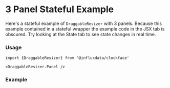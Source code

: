 # 3 Panel Stateful Example

Here's a stateful example of `DraggableResizer` with 3 panels. Because this example contained in a stateful wrapper the example code in the JSX tab is obscured. Try looking at the State tab to see state changes in real time. 

### Usage
```tsx
import {DraggableResizer} from '@influxdata/clockface'
```
```tsx
<DraggableResizer.Panel />
```

### Example
<!-- STORY -->

<!-- STORY HIDE START -->

<!-- STORY HIDE END -->

<!-- PROPS -->
